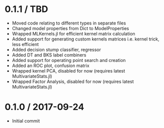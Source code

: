 0.1.1 / TBD 
==================
  * Moved code relating to different types in separate files
  * Changed model properties from Dict to ModelProperties
  * Wrapped MLKernels.jl for efficient kernel matrix calculation
  * Added support for generating custom kernels matrices i.e. kernel trick, less efficient 
  * Added decision stump classifier, regressor
  * Added DT and BKS label combiners
  * Added support for operating point search and creation
  * Added an ROC plot, confusion matrix  
  * Wrapped kernel PCA, disabled for now (requires latest MultivariateStats.jl)
  * Wrapped Factor Analysis, disabled for now (requires latest MultivariateStats.jl)

0.1.0 / 2017-09-24
==================
  * Initial commit
